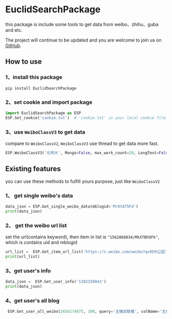 # EuclidSearchPackage

this package is include some tools to get data from weibo、zhihu、guba and etc.

The project will continue to be updated and you are welcome to join us on [GitHub](https://github.com/Euclid-Jie/EuclidSearchPackage).

## How to use

### 1、install this package

```shell
pip install EuclidSearchPackage
```

### 2、set cookie and import package

```python
import EuclidSearchPackage as ESP
ESP.Set_cookie('cookie.txt')  # 'cookie.txt' is your local cookie file path
```

### 3、use `WeiboClassV3` to get data

compare to `WeiboClassV2`, `WeiboClassV3` use thread to get data more fast.

```python
ESP.WeiboClassV3('北师大', Mongo=False, max_work_count=20, LongText=False).main('2023-03-11-00', '2023-03-27-21')
```

## Existing features

you can use these methods to fulfill yours purpose, just like `WeiboClassV2`


### 1、 get single weibo's data

```python
data_json = ESP.Get_single_weibo_data(mblogid='MrOtA75Fd')
print(data_json)
```
### 2、 get the weibo url list

set the url(contains keyword),  then  item in list is `"1562868034/MkXTBh9Fk"`, which is contains uid and mblogid

```python
url_list =  ESP.Get_item_url_list('https://s.weibo.com/weibo?q=杭州公园')
print(url_list)
```
### 3、get user's info

```python
data_json =  ESP.Get_user_info('1202150843')
print(data_json)
```
### 4、get user's all blog

```python
 ESP.Get_user_all_weibo(2656274875, 100, query='主播说联播', colName='主播说联播', csv=True)
```
